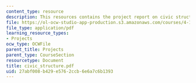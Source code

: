 ```yaml
---
content_type: resource
description: This resources contains the project report on civic structure in isfahan.
file: https://ol-ocw-studio-app-production.s3.amazonaws.com/courses/4-175-case-studies-in-city-form-fall-2005/27abf008b429e5762ccb6e6a7c6b1393_civic_structure.pdf
file_type: application/pdf
learning_resource_types:
- Projects
ocw_type: OCWFile
parent_title: Projects
parent_type: CourseSection
resourcetype: Document
title: civic_structure.pdf
uid: 27abf008-b429-e576-2ccb-6e6a7c6b1393
---
```


